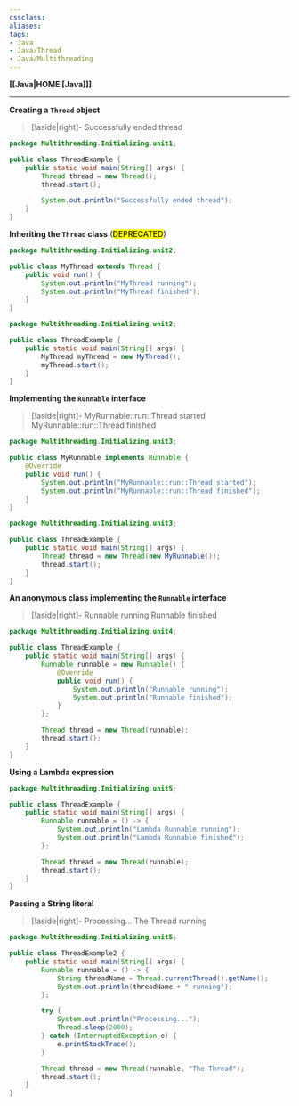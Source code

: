 ```yaml
---
cssclass:
aliases:
tags:
- Java
- Java/Thread
- Java/Multithreading
---
```

**[[Java|HOME [Java]]]**

---
**Creating a `Thread` object**
>[!aside|right]-
> Successfully ended thread

```java
package Multithreading.Initializing.unit1;

public class ThreadExample {
    public static void main(String[] args) {
        Thread thread = new Thread();
        thread.start();

        System.out.println("Successfully ended thread");
    }
}
```

**Inheriting the `Thread` class** (<mark class="hltr-lightred">DEPRECATED</mark>)
```java
package Multithreading.Initializing.unit2;

public class MyThread extends Thread {
    public void run() {
        System.out.println("MyThread running");
        System.out.println("MyThread finished");
    }
}
```
```java
package Multithreading.Initializing.unit2;

public class ThreadExample {
    public static void main(String[] args) {
        MyThread myThread = new MyThread();
        myThread.start();
    }
}
```

**Implementing the `Runnable` interface**
>[!aside|right]-
> MyRunnable::run::Thread started
> MyRunnable::run::Thread finished

```java
package Multithreading.Initializing.unit3;

public class MyRunnable implements Runnable {
    @Override
    public void run() {
        System.out.println("MyRunnable::run::Thread started");
        System.out.println("MyRunnable::run::Thread finished");
    }
}
```
```java
package Multithreading.Initializing.unit3;

public class ThreadExample {
    public static void main(String[] args) {
        Thread thread = new Thread(new MyRunnable());
        thread.start();
    }
}
```

**An anonymous class implementing the `Runnable` interface**
>[!aside|right]-
> Runnable running
> Runnable finished

```java
package Multithreading.Initializing.unit4;

public class ThreadExample {
    public static void main(String[] args) {
        Runnable runnable = new Runnable() {
            @Override
            public void run() {
                System.out.println("Runnable running");
                System.out.println("Runnable finished");
            }
        };

        Thread thread = new Thread(runnable);
        thread.start();
    }
}
```

**Using a Lambda expression**
```java
package Multithreading.Initializing.unit5;

public class ThreadExample {
    public static void main(String[] args) {
        Runnable runnable = () -> {
            System.out.println("Lambda Runnable running");
            System.out.println("Lambda Runnable finished");
        };

        Thread thread = new Thread(runnable);
        thread.start();
    }
}
```

**Passing a String literal**
>[!aside|right]-
> Processing...
> The Thread running

```java
package Multithreading.Initializing.unit5;

public class ThreadExample2 {
    public static void main(String[] args) {
        Runnable runnable = () -> {
            String threadName = Thread.currentThread().getName();
            System.out.println(threadName + " running");
        };

        try {
            System.out.println("Processing...");
            Thread.sleep(2000);
        } catch (InterruptedException e) {
            e.printStackTrace();
        }

        Thread thread = new Thread(runnable, "The Thread");
        thread.start();
    }
}
```